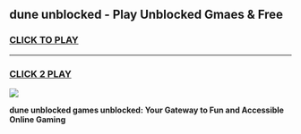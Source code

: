 
## dune unblocked - Play Unblocked Gmaes & Free
<h3>
<a href="https://news.freeplayer.one?title=dune_unblocked&ref=16F">CLICK TO PLAY</a></h3>
<hr>

<h3>
<a href="https://news.freeplayer.one?title=dune_unblocked&ref=16F">CLICK 2 PLAY</a>
  
</h3>

<a href="https://news.freeplayer.one?title=dune_unblocked&ref=16F/"><img src="https://clearcache.store/games.png"></a>


**dune unblocked games unblocked: Your Gateway to Fun and Accessible Online Gaming**
